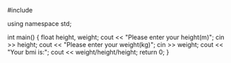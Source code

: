
#include <iostream>

using namespace std;

int main()
{
    float height, weight;
    cout << "Please enter your height(m)";
    cin >> height;
    cout << "Please enter your weight(kg)";
    cin >> weight;
    cout << "Your bmi is:";
    cout << weight/height/height;
    return 0;
}
